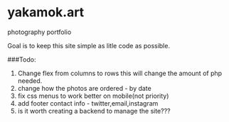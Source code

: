 # yakamok.art

photography portfolio 

Goal is to keep this site simple as litle code as possible.  


###Todo:  

1. Change flex from columns to rows this will change the amount of php needed.  
2. change how the photos are ordered - by date  
3. fix css menus to work better on mobile(not priority)  
4. add footer contact info - twitter,email,instagram  
5. is it worth creating a backend to manage the site???  
